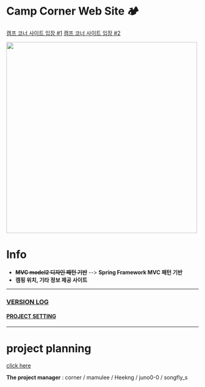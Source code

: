 

# Camp Corner Web Site 🏕

<span style="color: deepskyblue;">[캠프 코너 사이트 입장 #1](http://camp-corner.kro.kr)</span>
<span style="color: deepskyblue;">[캠프 코너 사이트 입장 #2](http://camp-fire.kro.kr)</span>

<img src="https://images.unsplash.com/photo-1492648272180-61e45a8d98a7?ixid=MXwxMjA3fDB8MHxwaG90by1wYWdlfHx8fGVufDB8fHw%3D&ixlib=rb-1.2.1&auto=format&fit=crop&w=1350&q=80" weight="700px" height="500px">

# Info

- ~~**MVC model2 디자인 패턴 기반**~~ --> **Spring Framework MVC 패턴 기반** 
- **캠핑 위치, 기타 정보 제공 사이트**



---

### [VERSION LOG](VERSION-log.md)

####   [PROJECT SETTING](projectSetting.md)

---

# project planning

[click here](projectPlan.md)

**The project manager** : corner / mamulee / Heekng / juno0-0 / songfly_s



